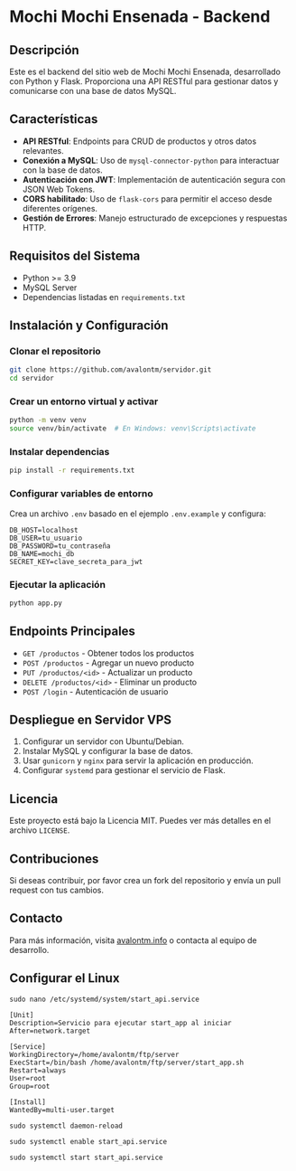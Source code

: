 # Mochi Mochi Ensenada - Backend

## Descripción
Este es el backend del sitio web de Mochi Mochi Ensenada, desarrollado con Python y Flask. Proporciona una API RESTful para gestionar datos y comunicarse con una base de datos MySQL.

## Características
- **API RESTful**: Endpoints para CRUD de productos y otros datos relevantes.
- **Conexión a MySQL**: Uso de `mysql-connector-python` para interactuar con la base de datos.
- **Autenticación con JWT**: Implementación de autenticación segura con JSON Web Tokens.
- **CORS habilitado**: Uso de `flask-cors` para permitir el acceso desde diferentes orígenes.
- **Gestión de Errores**: Manejo estructurado de excepciones y respuestas HTTP.

## Requisitos del Sistema
- Python >= 3.9
- MySQL Server
- Dependencias listadas en `requirements.txt`

## Instalación y Configuración

### Clonar el repositorio
```sh
git clone https://github.com/avalontm/servidor.git
cd servidor
```

### Crear un entorno virtual y activar
```sh
python -m venv venv
source venv/bin/activate  # En Windows: venv\Scripts\activate
```

### Instalar dependencias
```sh
pip install -r requirements.txt
```

### Configurar variables de entorno
Crea un archivo `.env` basado en el ejemplo `.env.example` y configura:
```
DB_HOST=localhost
DB_USER=tu_usuario
DB_PASSWORD=tu_contraseña
DB_NAME=mochi_db
SECRET_KEY=clave_secreta_para_jwt
```

### Ejecutar la aplicación
```sh
python app.py
```

## Endpoints Principales
- `GET /productos` - Obtener todos los productos
- `POST /productos` - Agregar un nuevo producto
- `PUT /productos/<id>` - Actualizar un producto
- `DELETE /productos/<id>` - Eliminar un producto
- `POST /login` - Autenticación de usuario

## Despliegue en Servidor VPS
1. Configurar un servidor con Ubuntu/Debian.
2. Instalar MySQL y configurar la base de datos.
3. Usar `gunicorn` y `nginx` para servir la aplicación en producción.
4. Configurar `systemd` para gestionar el servicio de Flask.

## Licencia
Este proyecto está bajo la Licencia MIT. Puedes ver más detalles en el archivo `LICENSE`.

## Contribuciones
Si deseas contribuir, por favor crea un fork del repositorio y envía un pull request con tus cambios.

## Contacto
Para más información, visita [avalontm.info](http://avalontm.info) o contacta al equipo de desarrollo.


## Configurar el Linux

```
sudo nano /etc/systemd/system/start_api.service
```

```
[Unit]
Description=Servicio para ejecutar start_app al iniciar
After=network.target

[Service]
WorkingDirectory=/home/avalontm/ftp/server
ExecStart=/bin/bash /home/avalontm/ftp/server/start_app.sh
Restart=always
User=root
Group=root

[Install]
WantedBy=multi-user.target
```

```
sudo systemctl daemon-reload
```

```
sudo systemctl enable start_api.service
```

```
sudo systemctl start start_api.service
```
